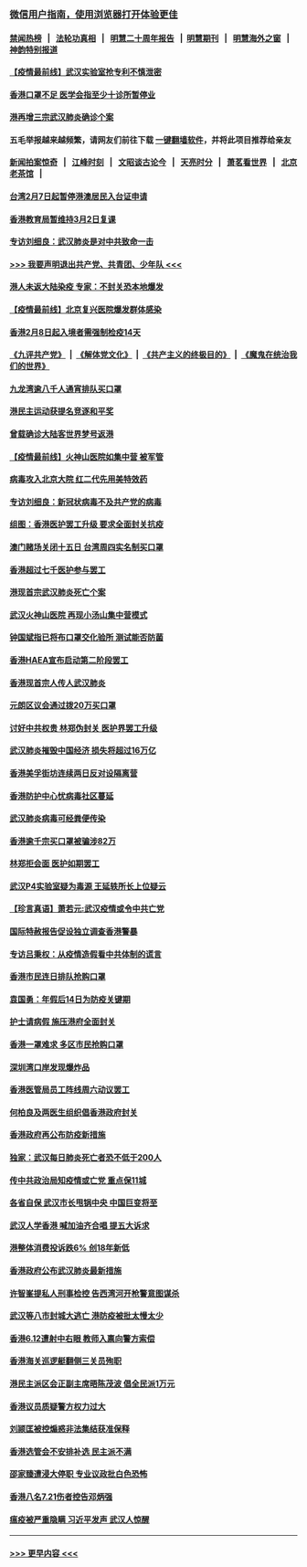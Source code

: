 ### [微信用户指南，使用浏览器打开体验更佳](https://github.com/gfw-breaker/banned-news1/blob/master/indexes/wechat-guide.md?t=0)
#### [禁闻热榜](热点新闻.md?t=0)  &nbsp;&nbsp;|&nbsp;&nbsp; [法轮功真相](https://github.com/gfw-breaker/truth/blob/master/README.md?t=0) &nbsp;&nbsp;|&nbsp;&nbsp; [明慧二十周年报告](https://github.com/gfw-breaker/mh-reports/blob/master/README.md?t=0) &nbsp;&nbsp;|&nbsp;&nbsp;[明慧期刊](https://github.com/gfw-breaker/mh-qikan) &nbsp;&nbsp;|&nbsp;&nbsp; [明慧海外之窗](https://github.com/gfw-breaker/mh-news/blob/master/README.md?t=0) &nbsp;&nbsp;|&nbsp;&nbsp; [神韵特别报道](https://github.com/gfw-breaker/mh-news/blob/master/shenyun.md?t=0)
#### [【疫情最前线】武汉实验室抢专利不慎泄密](../pages/nsc415/n11850310.md?t=02080255) 
#### [香港口罩不足 医学会指至少十诊所暂停业](../pages/nsc415/n11850301.md?t=02080255) 
#### [港再增三宗武汉肺炎确诊个案](../pages/nsc415/n11850328.md?t=02080255) 
#### 五毛举报越来越频繁，请网友们前往下载 [一键翻墙软件](https://github.com/gfw-breaker/ssr-accounts)，并将此项目推荐给亲友
#### [新闻拍案惊奇](https://github.com/gfw-breaker/banned-news1/blob/master/pages/link4.md) &nbsp;&nbsp;|&nbsp;&nbsp; [江峰时刻](https://github.com/gfw-breaker/banned-news1/blob/master/pages/link4.md) &nbsp;&nbsp;|&nbsp;&nbsp; [文昭谈古论今](https://github.com/gfw-breaker/banned-news1/blob/master/pages/link4.md) &nbsp;&nbsp;|&nbsp;&nbsp; [天亮时分](https://github.com/gfw-breaker/banned-news1/blob/master/pages/link4.md) &nbsp;&nbsp;|&nbsp;&nbsp; [萧茗看世界](https://github.com/gfw-breaker/banned-news1/blob/master/pages/link4.md) &nbsp;&nbsp;|&nbsp;&nbsp; [北京老茶馆](https://github.com/gfw-breaker/banned-news1/blob/master/pages/link4.md) &nbsp;&nbsp;|&nbsp;&nbsp; 
#### [台湾2月7日起暂停港澳居民入台证申请](../pages/nsc415/n11850304.md?t=02080255) 
#### [香港教育局暂维持3月2日复课](../pages/nsc415/n11850260.md?t=02080255) 
#### [专访刘细良：武汉肺炎是对中共致命一击](../pages/nsc415/n11849934.md?t=02080255) 
#### [>>> 我要声明退出共产党、共青团、少年队 <<<](https://github.com/begood0513/goodnews/blob/master/quit/letter.md) 
#### [港人未返大陆染疫 专家：不封关恐本地爆发](../pages/nsc415/n11848021.md?t=02080255) 
#### [【疫情最前线】北京复兴医院爆发群体感染](../pages/nsc415/n11847626.md?t=02080255) 
#### [香港2月8日起入境者需强制检疫14天](../pages/nsc415/n11847658.md?t=02080255) 
#### [《九评共产党》](https://github.com/begood0513/9ping.md/blob/master/README.md) &nbsp;|&nbsp; [《解体党文化》](../../../../jtdwh.md/blob/master/README.md)  &nbsp;|&nbsp; [《共产主义的终极目的》](../../../../gczydzjmd.md/blob/master/README.md) &nbsp;|&nbsp; [《魔鬼在统治我们的世界》](../../../../mgztzwmdsj.md/blob/master/README.md) 
#### [九龙湾逾八千人通宵排队买口罩](../pages/nsc415/n11847647.md?t=02080255) 
#### [港民主运动获提名竞逐和平奖](../pages/nsc415/n11847633.md?t=02080255) 
#### [曾载确诊大陆客世界梦号返港](../pages/nsc415/n11847608.md?t=02080255) 
#### [【疫情最前线】火神山医院如集中营 被军管](../pages/nsc415/n11847524.md?t=02080255) 
#### [病毒攻入北京大院 红二代先用美特效药](../pages/nsc415/n11847427.md?t=02080255) 
#### [专访刘细良：新冠状病毒不及共产党的病毒](../pages/nsc415/n11847164.md?t=02080255) 
#### [组图：香港医护罢工升级 要求全面封关抗疫](../pages/nsc415/n11844107.md?t=02080255) 
#### [澳门赌场关闭十五日 台湾周四实名制买口罩](../pages/nsc415/n11845083.md?t=02080255) 
#### [香港超过七千医护参与罢工](../pages/nsc415/n11845051.md?t=02080255) 
#### [港现首宗武汉肺炎死亡个案](../pages/nsc415/n11844998.md?t=02080255) 
#### [武汉火神山医院 再现小汤山集中营模式](../pages/nsc415/n11844763.md?t=02080255) 
#### [钟国斌指已将布口罩交化验所 测试能否防菌](../pages/nsc415/n11842783.md?t=02080255) 
#### [香港HAEA宣布启动第二阶段罢工](../pages/nsc415/n11842723.md?t=02080255) 
#### [香港现首宗人传人武汉肺炎](../pages/nsc415/n11842766.md?t=02080255) 
#### [元朗区议会通过拨20万买口罩](../pages/nsc415/n11842754.md?t=02080255) 
#### [讨好中共权贵 林郑伪封关 医护界罢工升级](../pages/nsc415/n11842359.md?t=02080255) 
#### [武汉肺炎摧毁中国经济 损失将超过16万亿](../pages/nsc415/n11839723.md?t=02080255) 
#### [香港美孚街坊连续两日反对设隔离营](../pages/nsc415/n11839962.md?t=02080255) 
#### [香港防护中心忧病毒社区蔓延](../pages/nsc415/n11839933.md?t=02080255) 
#### [武汉肺炎病毒可经粪便传染](../pages/nsc415/n11839939.md?t=02080255) 
#### [香港逾千宗买口罩被骗涉82万](../pages/nsc415/n11839914.md?t=02080255) 
#### [林郑拒会面 医护如期罢工](../pages/nsc415/n11839892.md?t=02080255) 
#### [武汉P4实验室疑为毒源 王延轶所长上位疑云](../pages/nsc415/n11835543.md?t=02080255) 
#### [【珍言真语】萧若元:武汉疫情或令中共亡党](../pages/nsc415/n11829394.md?t=02080255) 
#### [国际特赦报告促设独立调查香港警暴](../pages/nsc415/n11833845.md?t=02080255) 
#### [专访吕秉权：从疫情造假看中共体制的谎言](../pages/nsc415/n11833813.md?t=02080255) 
#### [香港市民连日排队抢购口罩](../pages/nsc415/n11833794.md?t=02080255) 
#### [袁国勇：年假后14日为防疫关键期](../pages/nsc415/n11831088.md?t=02080255) 
#### [护士请病假 施压港府全面封关](../pages/nsc415/n11831030.md?t=02080255) 
#### [香港一罩难求 多区市民抢购口罩](../pages/nsc415/n11831002.md?t=02080255) 
#### [深圳湾口岸发现爆炸品](../pages/nsc415/n11828802.md?t=02080255) 
#### [香港医管局员工阵线周六动议罢工](../pages/nsc415/n11828762.md?t=02080255) 
#### [何柏良及两医生组织倡香港政府封关](../pages/nsc415/n11828749.md?t=02080255) 
#### [香港政府再公布防疫新措施](../pages/nsc415/n11828716.md?t=02080255) 
#### [独家：武汉每日肺炎死亡者恐不低于200人](../pages/nsc415/n11828240.md?t=02080255) 
#### [传中共政治局知疫情或亡党 重点保11城](../pages/nsc415/n11828145.md?t=02080255) 
#### [各省自保 武汉市长甩锅中央 中国巨变将至](../pages/nsc415/n11828021.md?t=02080255) 
#### [武汉人学香港 喊加油齐合唱 提五大诉求](../pages/nsc415/n11827046.md?t=02080255) 
#### [港整体消费投诉跌6% 创18年新低](../pages/nsc415/n11817280.md?t=02080255) 
#### [香港政府公布武汉肺炎最新措施](../pages/nsc415/n11817152.md?t=02080255) 
#### [许智峯提私人刑事检控 告西湾河开枪警意图谋杀](../pages/nsc415/n11817132.md?t=02080255) 
#### [武汉等八市封城大逃亡 港防疫被批太慢太少](../pages/nsc415/n11817058.md?t=02080255) 
#### [香港6.12遭射中右眼 教师入禀向警方索偿](../pages/nsc415/n11814678.md?t=02080255) 
#### [香港海关巡逻艇翻侧三关员殉职](../pages/nsc415/n11814604.md?t=02080255) 
#### [港民主派区会正副主席晤陈茂波 倡全民派1万元](../pages/nsc415/n11814582.md?t=02080255) 
#### [香港议员质疑警方权力过大](../pages/nsc415/n11814560.md?t=02080255) 
#### [刘颕匡被控煽惑非法集结获准保释](../pages/nsc415/n11811727.md?t=02080255) 
#### [香港选管会不安排补选 民主派不满](../pages/nsc415/n11811691.md?t=02080255) 
#### [邵家臻遭浸大停职 专业议政批白色恐怖](../pages/nsc415/n11811670.md?t=02080255) 
#### [香港八名7.21伤者控告邓炳强](../pages/nsc415/n11811623.md?t=02080255) 
#### [瘟疫被严重隐瞒 习近平发声 武汉人惊醒](../pages/nsc415/n11811186.md?t=02080255) 

----
#### [ >>> 更早内容 <<< ](../indexes/nsc415-earlier.md)
